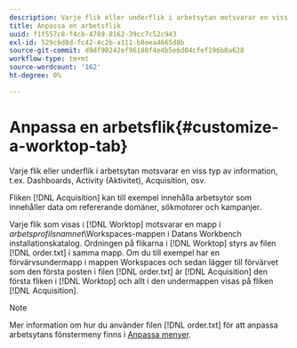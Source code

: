 ```yaml
---
description: Varje flik eller underflik i arbetsytan motsvarar en viss typ av information, t.ex. Dashboards, Activity (Aktivitet), Acquisition, osv.
title: Anpassa en arbetsflik
uuid: f1f557c8-f4cb-4789-8162-39cc7c52c943
exl-id: 529c6d8d-fc42-4c2b-a111-b8eea4665d8b
source-git-commit: d9df90242ef96188f4e4b5e6d04cfef196b0a628
workflow-type: tm+mt
source-wordcount: '162'
ht-degree: 0%

---
```


# Anpassa en arbetsflik{#customize-a-worktop-tab}

Varje flik eller underflik i arbetsytan motsvarar en viss typ av information, t.ex. Dashboards, Activity (Aktivitet), Acquisition, osv.

Fliken [!DNL Acquisition] kan till exempel innehålla arbetsytor som innehåller data om refererande domäner, sökmotorer och kampanjer.

Varje flik som visas i [!DNL Worktop] motsvarar en mapp i *arbetsprofilsnamnet*\Workspaces-mappen i Datans Workbench installationskatalog. Ordningen på flikarna i [!DNL Worktop] styrs av filen [!DNL order.txt] i samma mapp. Om du till exempel har en förvärvsundermapp i mappen Workspaces och sedan lägger till förvärvet som den första posten i filen [!DNL order.txt] är [!DNL Acquisition] den första fliken i [!DNL Worktop] och allt i den undermappen visas på fliken [!DNL Acquisition].

>[!NOTE]
>
>Mer information om hur du använder filen [!DNL order.txt] för att anpassa arbetsytans fönstermeny finns i [Anpassa menyer](../../../../home/c-get-started/c-intf-anlys-ftrs/c-ctm-menus/c-ctm-menus.md#concept-93d4c09cb7f34cd293b7b64fba1cf894).
